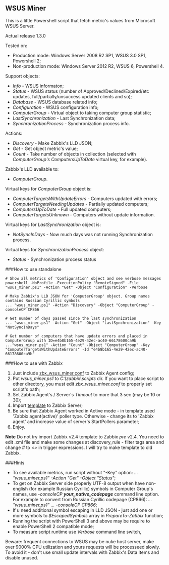 ## WSUS Miner 
This is a little Powershell script that fetch metric's values from Microsoft WSUS Server.

Actual release 1.3.0

Tested on:
- Production mode: Windows Server 2008 R2 SP1, WSUS 3.0 SP1, Powershell 2;
- Non-production mode: Windows Server 2012 R2, WSUS 6, Powershell 4.


Support objects:
- _Info_                   - WSUS informaton;
- _Status_                 - WSUS status (number of Approved/Declined/Expired/etc updates, full/partially/unsuccess updated clients and so);
- _Database_               - WSUS database related info;
- _Configuration_          - WSUS configuration info;
- _ComputerGroup_          - Virtual object to taking computer group statistic;
- _LastSynchronization_    - Last Synchronization data;
- _SynchronizationProcess_ - Synchronization process info.

Actions:
- _Discovery_ - Make Zabbix's LLD JSON;
- _Get_       - Get object metric's value;
- _Count_     - Take number of objects in collection (selected with _ComputerGroup's_ _ComputersUpToDate_ virtual key, for example).

Zabbix's LLD available to:
- _ComputerGroup_.

Virtual keys for _ComputerGroup_ object is:
- _ComputerTargetsWithUpdateErrors_ - Computers updated with errors;
- _ComputerTargetsNeedingUpdates_   - Partially updated computers;
- _ComputersUpToDate_               - Full updated computers;
- _ComputerTargetsUnknown_          - Computers without update information.

Virtual keys for _LastSynchronization_ object is:
- _NotSyncInDays_                   - Now much days was not running Synchronization process.

Virtual keys for _SynchronizationProcess_ object:
- _Status_                          - Synchronization process status

###How to use standalone

    # Show all metrics of 'Configuration' object and see verbose messages
    powershell -NoProfile -ExecutionPolicy "RemoteSigned" -File "wsus_miner.ps1" -Action "Get" -Object "Configuration" -Verbose

    # Make Zabbix's LLD JSON for 'ComputerGroup' object. Group names contains Russian Cyrillic symbols
    ... "wsus_miner.ps1" -Action "Discovery" -Object "ComputerGroup" -consoleCP CP866

    # Get number of days passed since the last synchronization
    ... "wsus_miner.ps1" -Action "Get" -Object "LastSynchronization" -Key "NotSyncInDays"

    # Get number of computers that have update errors and placed in ComputerGroup with ID=e4b8b165-4e29-42ec-ac40-66178600ca9b
    ..."wsus_miner.ps1" -Action "Count" -Object "ComputerGroup" -Key "ComputerTargetsWithUpdateErrors" -Id "e4b8b165-4e29-42ec-ac40-66178600ca9b"

###How to use with Zabbix
1. Just include [zbx\_wsus\_miner.conf](https://github.com/zbx-sadman/wsus_miner/tree/master/Zabbix_Templates/zbx_wsus_miner.conf) to Zabbix Agent config;
2. Put _wsus\_miner.ps1_ to _C:\zabbix\scripts_ dir. If you want to place script to other directory, you must edit _zbx\_wsus\_miner.conf_ to properly set script's path; 
3. Set Zabbix Agent's / Server's _Timeout_ to more that 3 sec (may be 10 or 30);
4. Import [template](https://github.com/zbx-sadman/wsus_miner/tree/master/Zabbix_Templates) to Zabbix Server;
5. Be sure that Zabbix Agent worked in Active mode - in template used 'Zabbix agent(active)' poller type. Otherwise - change its to 'Zabbix agent' and increase value of server's StartPollers parameter;
6. Enjoy.

**Note**
Do not try import Zabbix v2.4 template to Zabbix _pre_ v2.4. You need to edit .xml file and make some changes at discovery_rule - filter tags area and change _#_ to _<>_ in trigger expressions. I will try to make template to old Zabbix.

###Hints
- To see available metrics, run script without "-Key" option: _... "wsus_miner.ps1" -Action "Get" -Object "Status"_;
- To get on Zabbix Server side properly UTF-8 output when have non-english (for example Russian Cyrillic) symbols in Computer Group's names, use  _-consoleCP **your_native_codepage**_ command line option. For example to convert from Russian Cyrillic codepage (CP866): _... "wsus_miner.ps1"  ... -consoleCP CP866_;
- If u need additional symbol escaping in LLD JSON - just add one or more symbols to _$EscapedSymbols_ array in _PrepareTo-Zabbix_ function;
- Running the script with PowerShell 3 and above may be require to enable PowerShell 2 compatible mode;
- To measure script runtime use _Verbose_ command line switch,

Beware: frequent connections to WSUS may be nuke host server, make over 9000% CPU utilization and yours requests will be processeed slowly. To avoid it - don't use small update intervals with Zabbix's Data Items and disable unused.
